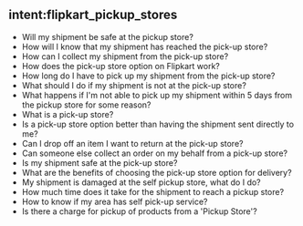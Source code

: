 ## intent:flipkart_pickup_stores
 - Will my shipment be safe at the pickup store?
 - How will I know that my shipment has reached the pick-up store?
 - How can I collect my shipment from the pick-up store?
 - How does the pick-up store option on Flipkart work?
 - How long do I have to pick up my shipment from the pick-up store?
 - What should I do if my shipment is not at the pick-up store?
 - What happens if I'm not able to pick up my shipment within 5 days from the pickup store for some reason?
 - What is a pick-up store?
 - Is a pick-up store option better than having the shipment sent directly to me?
 - Can I drop off an item I want to return at the pick-up store?
 - Can someone else collect an order on my behalf from a pick-up store?
 - Is my shipment safe at the pick-up store?
 - What are the benefits of choosing the pick-up store option for delivery?
 - My shipment is damaged at the self pickup store, what do I do?
 - How much time does it take for the shipment to reach a pickup store?
 - How to know if my area has self pick-up service?
 - Is there a charge for pickup of products from a 'Pickup Store'?
